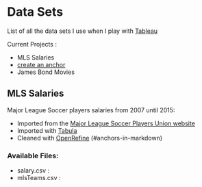 # Data Sets
List of all the data sets I use when I play with [Tableau](http://www.tableau.com/)

Current Projects :
+ MLS Salaries
+ [create an anchor](#anchors-in-markdown)
+ James Bond Movies

## MLS Salaries
Major League Soccer players salaries from 2007 until 2015:

+ Imported from the [Major League Soccer Players Union website](https://www.mlsplayers.org/salary_info.html)
+ Imported with [Tabula](http://tabula.technology/) 
+ Cleaned with [OpenRefine](http://openrefine.org/)
(#anchors-in-markdown)
### Available Files:
+ salary.csv : 
+ mlsTeams.csv : 
